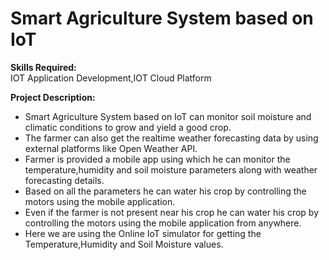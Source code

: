 # Smart Agriculture System based on IoT
**Skills Required:**    
IOT Application Development,IOT Cloud Platform  
  
**Project Description:**  
* Smart Agriculture System based on IoT can monitor soil moisture and climatic conditions to grow and yield a good crop.
* The farmer can also get the realtime weather forecasting data by using external platforms like Open Weather API.
* Farmer is provided a mobile app using which he can monitor the temperature,humidity and soil moisture parameters along with weather forecasting details.
* Based on all the parameters he can water his crop by controlling the motors using the mobile application.
* Even if the farmer is not present near his crop he can water his crop by controlling the motors using the mobile application from anywhere.
* Here we are using the Online IoT simulator for getting the Temperature,Humidity and Soil Moisture values. 
